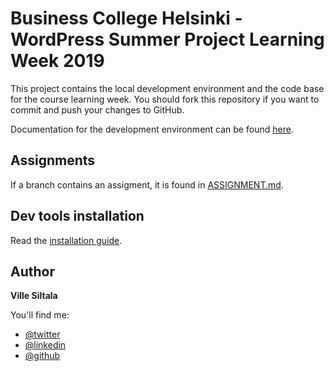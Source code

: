 # Business College Helsinki - WordPress Summer Project Learning Week 2019

This project contains the local development environment and the code base for the course learning week. You should fork this repository if you want to commit and push your changes to GitHub.

Documentation for the development environment can be found [here](./DOCKER.md).

## Assignments

If a branch contains an assigment, it is found in [ASSIGNMENT.md](./ASSIGNMENT.md).

## Dev tools installation

Read the [installation guide](./INSTALLATION.md).

## Author

**Ville Siltala**

You'll find me:

- [@twitter](https://twitter.com/villesiltala)
- [@linkedin](https://www.linkedin.com/in/ville-siltala-504318155)
- [@github](https://github.com/villesiltala)